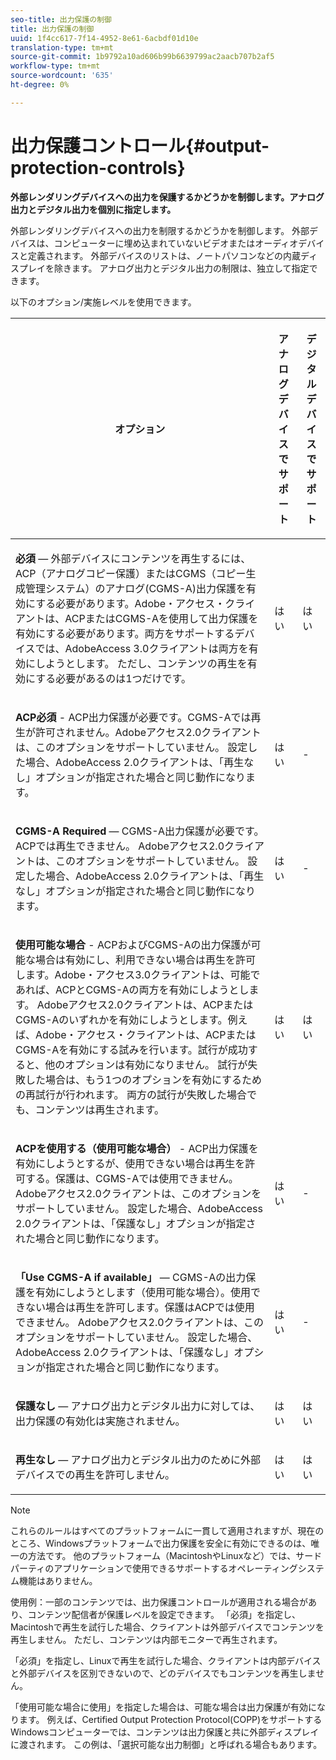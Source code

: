 ```yaml
---
seo-title: 出力保護の制御
title: 出力保護の制御
uuid: 1f4cc617-7f14-4952-8e61-6acbdf01d10e
translation-type: tm+mt
source-git-commit: 1b9792a10ad606b99b6639799ac2aacb707b2af5
workflow-type: tm+mt
source-wordcount: '635'
ht-degree: 0%

---
```



# 出力保護コントロール{#output-protection-controls}

**外部レンダリングデバイスへの出力を保護するかどうかを制御します。アナログ出力とデジタル出力を個別に指定します。**

外部レンダリングデバイスへの出力を制限するかどうかを制御します。 外部デバイスは、コンピューターに埋め込まれていないビデオまたはオーディオデバイスと定義されます。 外部デバイスのリストは、ノートパソコンなどの内蔵ディスプレイを除きます。 アナログ出力とデジタル出力の制限は、独立して指定できます。

以下のオプション/実施レベルを使用できます。

<table frame="all" colsep="0" rowsep="1" id="adobetable_fvw_5fx_n4"> 
 <thead class="- topic/thead "> 
  <tr rowsep="1" class="- topic/row "> 
   <th colname="1" class="- topic/entry entry"> <p class="- topic/p ">オプション </p> </th> 
   <th colname="2" class="- topic/entry entry"> <p class="- topic/p ">アナログデバイスでサポート </p> </th> 
   <th colname="3" class="- topic/entry entry"> <p class="- topic/p ">デジタルデバイスでサポート </p> </th> 
  </tr> 
 </thead>
 <tbody class="- topic/tbody "> 
  <tr rowsep="1" class="- topic/row "> 
   <td colname="1" class="- topic/entry "> <p class="- topic/p "><b class="+ topic/ph hi-d/b ">必須</b>  — 外部デバイスにコンテンツを再生するには、ACP（アナログコピー保護）またはCGMS（コピー生成管理システム）のアナログ(CGMS-A)出力保護を有効にする必要があります。Adobe・アクセス・クライアントは、ACPまたはCGMS-Aを使用して出力保護を有効にする必要があります。両方をサポートするデバイスでは、AdobeAccess 3.0クライアントは両方を有効にしようとします。 ただし、コンテンツの再生を有効にする必要があるのは1つだけです。 </p> </td> 
   <td colname="2" class="- topic/entry "> <p class="- topic/p ">はい </p> </td> 
   <td colname="3" class="- topic/entry "> <p class="- topic/p ">はい </p> </td> 
  </tr> 
  <tr rowsep="1" class="- topic/row "> 
   <td colname="1" class="- topic/entry "> <p class="- topic/p "><b class="+ topic/ph hi-d/b ">ACP必須</b> - ACP出力保護が必要です。CGMS-Aでは再生が許可されません。Adobeアクセス2.0クライアントは、このオプションをサポートしていません。 設定した場合、AdobeAccess 2.0クライアントは、「再生なし」オプションが指定された場合と同じ動作になります。 </p> </td> 
   <td colname="2" class="- topic/entry "> <p class="- topic/p ">はい </p> </td> 
   <td colname="3" class="- topic/entry "> <p class="- topic/p ">- </p> </td> 
  </tr> 
  <tr rowsep="1" class="- topic/row "> 
   <td colname="1" class="- topic/entry "> <p class="- topic/p "><b class="+ topic/ph hi-d/b ">CGMS-A Required</b>  — CGMS-A出力保護が必要です。ACPでは再生できません。 Adobeアクセス2.0クライアントは、このオプションをサポートしていません。 設定した場合、AdobeAccess 2.0クライアントは、「再生なし」オプションが指定された場合と同じ動作になります。 </p> </td> 
   <td colname="2" class="- topic/entry "> <p class="- topic/p ">はい </p> </td> 
   <td colname="3" class="- topic/entry "> <p class="- topic/p ">- </p> </td> 
  </tr> 
  <tr rowsep="1" class="- topic/row "> 
   <td colname="1" class="- topic/entry "> <p class="- topic/p "><b class="+ topic/ph hi-d/b ">使用可能な場合</b> - ACPおよびCGMS-Aの出力保護が可能な場合は有効にし、利用できない場合は再生を許可します。Adobe・アクセス3.0クライアントは、可能であれば、ACPとCGMS-Aの両方を有効にしようとします。 Adobeアクセス2.0クライアントは、ACPまたはCGMS-Aのいずれかを有効にしようとします。例えば、Adobe・アクセス・クライアントは、ACPまたはCGMS-Aを有効にする試みを行います。試行が成功すると、他のオプションは有効になりません。 試行が失敗した場合は、もう1つのオプションを有効にするための再試行が行われます。 両方の試行が失敗した場合でも、コンテンツは再生されます。 </p> </td> 
   <td colname="2" class="- topic/entry "> <p class="- topic/p ">はい </p> </td> 
   <td colname="3" class="- topic/entry "> <p class="- topic/p ">はい </p> </td> 
  </tr> 
  <tr rowsep="1" class="- topic/row "> 
   <td colname="1" class="- topic/entry "> <p class="- topic/p "><b class="+ topic/ph hi-d/b ">ACPを使用する（使用可能な場合）</b> - ACP出力保護を有効にしようとするが、使用できない場合は再生を許可する。保護は、CGMS-Aでは使用できません。Adobeアクセス2.0クライアントは、このオプションをサポートしていません。 設定した場合、AdobeAccess 2.0クライアントは、「保護なし」オプションが指定された場合と同じ動作になります。 </p> </td> 
   <td colname="2" class="- topic/entry "> <p class="- topic/p ">はい </p> </td> 
   <td colname="3" class="- topic/entry "> <p class="- topic/p ">- </p> </td> 
  </tr> 
  <tr rowsep="1" class="- topic/row "> 
   <td colname="1" class="- topic/entry "> <p class="- topic/p "><b class="+ topic/ph hi-d/b ">「Use CGMS-A if available」  </b>— CGMS-Aの出力保護を有効にしようとします（使用可能な場合）。使用できない場合は再生を許可します。保護はACPでは使用できません。 Adobeアクセス2.0クライアントは、このオプションをサポートしていません。 設定した場合、AdobeAccess 2.0クライアントは、「保護なし」オプションが指定された場合と同じ動作になります。 </p> </td> 
   <td colname="2" class="- topic/entry "> <p class="- topic/p ">はい </p> </td> 
   <td colname="3" class="- topic/entry "> <p class="- topic/p ">- </p> </td> 
  </tr> 
  <tr rowsep="1" class="- topic/row "> 
   <td colname="1" class="- topic/entry "> <p class="- topic/p "><b class="+ topic/ph hi-d/b ">保護なし</b>  — アナログ出力とデジタル出力に対しては、出力保護の有効化は実施されません。 </p> </td> 
   <td colname="2" class="- topic/entry "> <p class="- topic/p ">はい </p> </td> 
   <td colname="3" class="- topic/entry "> <p class="- topic/p ">はい </p> </td> 
  </tr> 
  <tr rowsep="0" class="- topic/row "> 
   <td colname="1" class="- topic/entry "> <p class="- topic/p "><b class="+ topic/ph hi-d/b ">再生なし</b>  — アナログ出力とデジタル出力のために外部デバイスでの再生を許可しません。 </p> </td> 
   <td colname="2" class="- topic/entry "> <p class="- topic/p ">はい </p> </td> 
   <td colname="3" class="- topic/entry "> <p class="- topic/p ">はい </p> </td> 
  </tr> 
 </tbody> 
</table>

>[!NOTE]
>
>これらのルールはすべてのプラットフォームに一貫して適用されますが、現在のところ、Windowsプラットフォームで出力保護を安全に有効にできるのは、唯一の方法です。 他のプラットフォーム（MacintoshやLinuxなど）では、サードパーティのアプリケーションで使用できるサポートするオペレーティングシステム機能はありません。

使用例：一部のコンテンツでは、出力保護コントロールが適用される場合があり、コンテンツ配信者が保護レベルを設定できます。 「必須」を指定し、Macintoshで再生を試行した場合、クライアントは外部デバイスでコンテンツを再生しません。 ただし、コンテンツは内部モニターで再生されます。

「必須」を指定し、Linuxで再生を試行した場合、クライアントは内部デバイスと外部デバイスを区別できないので、どのデバイスでもコンテンツを再生しません。

「使用可能な場合に使用」を指定した場合は、可能な場合は出力保護が有効になります。 例えば、Certified Output Protection Protocol(COPP)をサポートするWindowsコンピューターでは、コンテンツは出力保護と共に外部ディスプレイに渡されます。 この例は、「選択可能な出力制御」と呼ばれる場合もあります。
